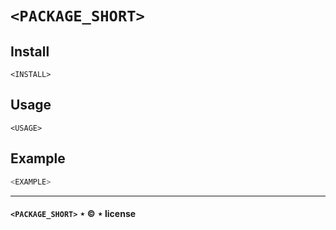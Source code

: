 # `<PACKAGE_SHORT>`

### <DESCRIPTION>

## Install

```
<INSTALL>
```

## Usage

```<CODETYPE>
<USAGE>
```

## Example

```js
<EXAMPLE>
```

---

#### `<PACKAGE_SHORT>` &Star; &copy; <YEAR> <AUTHOR> &Star; <LICENSE> license
